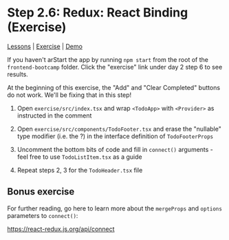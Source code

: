 # Step 2.6: Redux: React Binding (Exercise)

[Lessons](../) | [Exercise](./exercise/) | [Demo](./demo/)

If you haven't arStart the app by running `npm start` from the root of the `frontend-bootcamp` folder. Click the "exercise" link under day 2 step 6 to see results.

At the beginning of this exercise, the "Add" and "Clear Completed" buttons do not work. We'll be fixing that in this step!

1. Open `exercise/src/index.tsx` and wrap `<TodoApp>` with `<Provider>` as instructed in the comment

2. Open `exercise/src/components/TodoFooter.tsx` and erase the "nullable" type modifier (i.e. the ?) in the interface definition of `TodoFooterProps`

3. Uncomment the bottom bits of code and fill in `connect()` arguments - feel free to use `TodoListItem.tsx` as a guide

4. Repeat steps 2, 3 for the `TodoHeader.tsx` file

## Bonus exercise

For further reading, go here to learn more about the `mergeProps` and `options` parameters to `connect()`:

https://react-redux.js.org/api/connect
